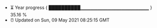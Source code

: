- ⏳ Year progress { ██████████▁▁▁▁▁▁▁▁▁▁▁▁▁▁▁▁▁▁▁▁ } 35.16 %
- ⏰ Updated on Sun, 09 May 2021 08:25:15 GMT

